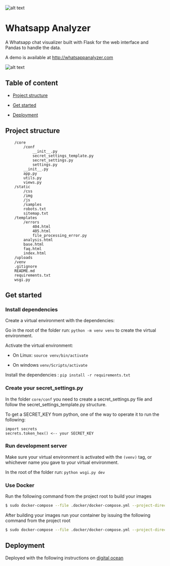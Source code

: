 ![alt text](static/img/whatsapp_analyzer_logo.png "Whatapp Analyzer")

# Whatsapp Analyzer

A Whatsapp chat visualizer built with Flask for the web interface and Pandas to handle the data.

A demo is available at http://whatsappanalyzer.com

![alt text](static/img/demo.gif "Whatapp Analyzer")

## Table of content

- [Project structure](#project-structure)

- [Get started](#get-started)

- [Deployment](#deployment)

## Project structure

```
    /core
        /conf
            __init__.py
            secret_settings_template.py
            secret_settings.py
            settings.py
        __init__.py
        app.py
        utils.py
        views.py
    /static
        /css
        /img
        /js
        /samples
        robots.txt
        sitemap.txt
    /templates
        /errors
            404.html
            405.html
            file_processing_error.py
        analysis.html
        base.html
        faq.html
        index.html
    /uploads
    /venv
    .gitignore
    README.md
    requirements.txt
    wsgi.py
```

## Get started

### Install dependencies

Create a virtual environment with the dependencies:

Go in the root of the folder run: `python -m venv venv` to create the virtual environment.

Activate the virtual environment:

- On Linux: `source venv/bin/activate`

- On windows `venv/Scripts/activate`

Install the dependencies : `pip install -r requirements.txt`

### Create your secret_settings.py

In the folder `core/conf` you need to create a secret_settings.py file and follow the secret_settings_template.py
structure.

To get a SECRET_KEY from python, one of the way to operate it to run the following:

```
import secrets
secrets.token_hex() <-- your SECRET_KEY
```

### Run development server

Make sure your virtual environment is activated with the `(venv)` tag, or whichever name you gave to your virtual
environment.

In the root of the folder run: `python wsgi.py dev`

### Use Docker

Run the following command from the project root to build your images

```bash
$ sudo docker-compose --file .docker/docker-compose.yml --project-directory . build --compress --force-rm
```

After building your images run your container by issuing the following command from the project root

```bash
$ sudo docker-compose --file .docker/docker-compose.yml --project-directory . up --detach --remove-orphans
```

## Deployment

Deployed with the following instructions on [digital ocean](https://www.digitalocean.com/community/tutorials/how-to-serve-flask-applications-with-uswgi-and-nginx-on-ubuntu-18-04)
